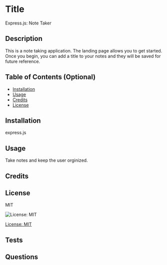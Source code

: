 # Title

Express.js: Note Taker

## Description

This is a note taking application. The landing page allows you to get started. Once you begin, you can add a title to your notes and they will be saved for future reference. 

## Table of Contents (Optional)

- [Installation](#installation)
- [Usage](#usage)
- [Credits](#credits)
- [License](#license)

## Installation

express.js

## Usage

Take notes and keep the user orginized. 

## Credits



## License 
MIT

![License: MIT](https://img.shields.io/badge/license-mit-green.svg)

[License: MIT](https://www.mit.edu/~amini/LICENSE.md)

## Tests



## Questions